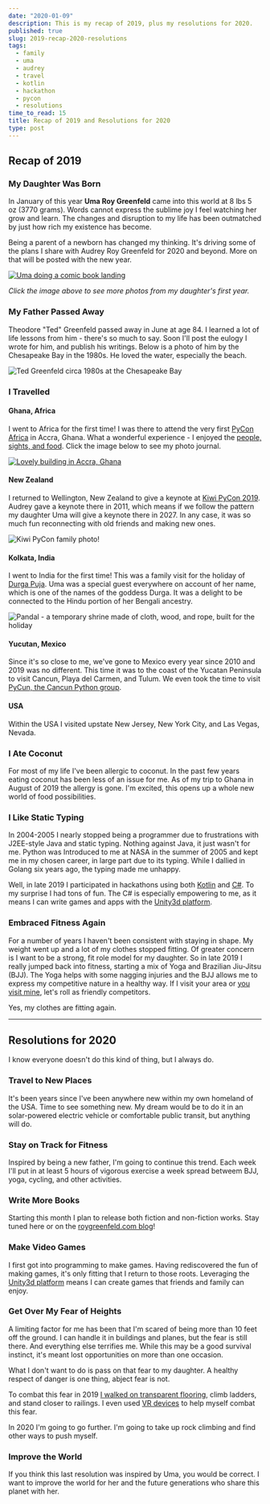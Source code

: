 ```yaml
---
date: "2020-01-09"
description: This is my recap of 2019, plus my resolutions for 2020.
published: true
slug: 2019-recap-2020-resolutions
tags:
  - family
  - uma
  - audrey
  - travel
  - kotlin
  - hackathon
  - pycon
  - resolutions
time_to_read: 15
title: Recap of 2019 and Resolutions for 2020
type: post
---
```


## Recap of 2019

### My Daughter Was Born

In January of this year **Uma Roy Greenfeld** came into this world at 8 lbs 5 oz (3770 grams). Words cannot express the sublime joy I feel watching her grow and learn. The changes and disruption to my life has been outmatched by just how rich my existence has become.

Being a parent of a newborn has changed my thinking. It's driving some of the plans I share with Audrey Roy Greenfeld for 2020 and beyond. More on that will be posted with the new year.

[![Uma doing a comic book landing](/public/images/uma_posing_11_months.jpg)](https://photos.app.goo.gl/AeEpQ2vHvve9b5GP6)

_Click the image above to see more photos from my daughter's first year._

### My Father Passed Away

Theodore "Ted" Greenfeld passed away in June at age 84. I learned a lot of life lessons from him - there's so much to say. Soon I'll post the eulogy I wrote for him, and publish his writings. Below is a photo of him by the Chesapeake Bay in the 1980s. He loved the water, especially the beach.

![Ted Greenfeld circa 1980s at the Chesapeake Bay](/public/images/ted-greenfeld-1980s.jpg)

### I Travelled

#### Ghana, Africa

I went to Africa for the first time! I was there to attend the very first [PyCon Africa](https://africa.pycon.org/) in Accra, Ghana. What a wonderful experience - I enjoyed the [people, sights, and food](https://photos.app.goo.gl/5EMKJc8AzyrvG8vy7). Click the image below to see my photo journal.

[![Lovely building in Accra, Ghana](/public/images/ghana_architecture.jpg)](https://photos.app.goo.gl/5EMKJc8AzyrvG8vy7)

#### New Zealand

I returned to Wellington, New Zealand to give a keynote at [Kiwi PyCon 2019](https://python.nz/). Audrey gave a keynote there in 2011, which means if we follow the pattern my daughter Uma will give a keynote there in 2027. In any case, it was so much fun reconnecting with old friends and making new ones.

![Kiwi PyCon family photo!](/public/images/pycon-nz-2019.jpg)

#### Kolkata, India

I went to India for the first time! This was a family visit for the holiday of [Durga Puja](https://en.wikipedia.org/wiki/Durga_Puja). Uma was a special guest everywhere on account of her name, which is one of the names of the goddess Durga. It was a delight to be connected to the Hindu portion of her Bengali ancestry.

![Pandal - a temporary shrine made of cloth, wood, and rope, built for the holiday](/public/images/pandal-2019.jpg)

#### Yucutan, Mexico

Since it's so close to me, we've gone to Mexico every year since 2010 and 2019 was no different. This time it was to the coast of the Yucatan Peninsula to visit Cancun, Playa del Carmen, and Tulum. We even took the time to visit [PyCun, the Cancun Python group](./meeting-python-devs-in-cancun).

#### USA

Within the USA I visited upstate New Jersey, New York City, and Las Vegas, Nevada.

### I Ate Coconut

For most of my life I've been allergic to coconut. In the past few years eating coconut has been less of an issue for me. As of my trip to Ghana in August of 2019 the allergy is gone. I'm excited, this opens up a whole new world of food possibilities.

### I Like Static Typing

In 2004-2005 I nearly stopped being a programmer due to frustrations with J2EE-style Java and static typing. Nothing against Java, it just wasn't for me. Python was Introduced to me at NASA in the summer of 2005 and kept me in my chosen career, in large part due to its typing. While I dallied in Golang six years ago, the typing made me unhappy.

Well, in late 2019 I participated in hackathons using both [Kotlin](./thoughts-on-kotlin) and [C#](<https://en.wikipedia.org/wiki/C_Sharp_(programming_language)>). To my surprise I had tons of fun. The C# is especially empowering to me, as it means I can write games and apps with the [Unity3d platform](https://unity.com/).

### Embraced Fitness Again

For a number of years I haven't been consistent with staying in shape. My weight went up and a lot of my clothes stopped fitting. Of greater concern is I want to be a strong, fit role model for my daughter. So in late 2019 I really jumped back into fitness, starting a mix of Yoga and Brazilian Jiu-Jitsu (BJJ). The Yoga helps with some nagging injuries and the BJJ allows me to express my competitive nature in a healthy way. If I visit your area or [you visit mine](https://xlvcbmartialarts.com/), let's roll as friendly competitors.

Yes, my clothes are fitting again.

---

## Resolutions for 2020

I know everyone doesn't do this kind of thing, but I always do.

### Travel to New Places

It's been years since I've been anywhere new within my own homeland of the USA. Time to see something new. My dream would be to do it in an solar-powered electric vehicle or comfortable public transit, but anything will do.

### Stay on Track for Fitness

Inspired by being a new father, I'm going to continue this trend. Each week I'll put in at least 5 hours of vigorous exercise a week spread betweem BJJ, yoga, cycling, and other activities.

### Write More Books

Starting this month I plan to release both fiction and non-fiction works. Stay tuned here or on the [roygreenfeld.com blog](https://roygreenfeld.com/blogs/news)!

### Make Video Games

I first got into programming to make games. Having rediscovered the fun of making games, it's only fitting that I return to those roots. Leveraging the [Unity3d platform](https://unity.com/) means I can create games that friends and family can enjoy.

### Get Over My Fear of Heights

A limiting factor for me has been that I'm scared of being more than 10 feet off the ground. I can handle it in buildings and planes, but the fear is still there. And everything else terrifies me. While this may be a good survival instinct, it's meant lost opportunities on more than one occasion.

What I don't want to do is pass on that fear to my daughter. A healthy respect of danger is one thing, abject fear is not.

To combat this fear in 2019 [I walked on transparent flooring](https://photos.app.goo.gl/rE6wPe5PAboFBEsf6), climb ladders, and stand closer to railings. I even used [VR devices](https://www.amazon.com/Oculus-Quest-All-Gaming-Headset-android/dp/B07PRDGYTW?tag=mlinar-20) to help myself combat this fear.

In 2020 I'm going to go further. I'm going to take up rock climbing and find other ways to push myself.

### Improve the World

If you think this last resolution was inspired by Uma, you would be correct. I want to improve the world for her and the future generations who share this planet with her.
